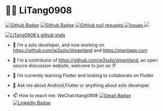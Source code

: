 # 👨‍💻 LiTang0908

 [![Github Badge](https://img.shields.io/github/followers/litang0908?style=social)](https://github.com/litang0908)
[![Github Badge](https://img.shields.io/github/stars/litang0908?style=social)](https://github.com/litang0908)
<a href="https://github.com/litang0908/github-readme-stats/pulls">
      <img alt="GitHub pull requests" src="https://img.shields.io/github/issues-pr/litang0908/github-readme-stats?color=0088ff" />
</a>
<a href="https://github.com/litang0908/github-readme-stats/issues">
      <img alt="Issues" src="https://img.shields.io/github/issues/litang0908/github-readme-stats?color=0088ff" />
</a>
![](https://komarev.com/ghpvc/?username=litang0908&color=brightgreen&style=flat)

[![LiTang0908's github stats](https://github-readme-stats.vercel.app/api?username=litang0908&count_private=true&hide_border=true&hide_title=true&include_all_commits=true&theme=dracula)](https://github.com/litang0908/github-readme-stats)

<!--
[![Top Langs](https://github-readme-stats.vercel.app/api/top-langs/?username=litang0908)](https://github.com/litang0908/github-readme-stats)

-->

- 🔭 I’m a solo developer, and now working on https://github.com/w2solo/dreamland and  https://qianjiapp.com
- 👯 I'm a contributor of https://github.com/w2solo/dreamland, an open source discussion website, welcome to join us :P
- 🌱 I’m currently learning Flutter and looking to collaborate on Flutter
- 💬 Ask me about Android,Flutter or anything about solo developer.

- 📫 How to reach me:  WeChat:litang0908  [![Gmail Badge](http://img.shields.io/badge/%20-tangyuchun%40gmail.com-red?style=flat-square&logo=Gmail&logoColor=white&link=mailto:tangyuchun@gmail.com)](mailto:tangyuchun@gmail.com)
[![LinkedIn Badge](https://img.shields.io/badge/%20-Litang-blue?style=flat-square&logo=LinkedIn&logoColor=white&link=https://www.linkedin.com/in/li-tang-a6602363/)](https://www.linkedin.com/in/li-tang-a6602363/)
